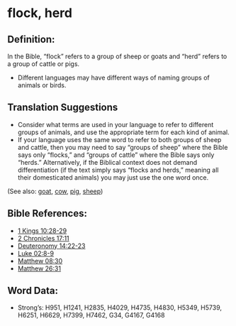 # flock, herd

## Definition:

In the Bible, “flock” refers to a group of sheep or goats and “herd” refers to a group of cattle or pigs.

* Different languages may have different ways of naming groups of animals or birds.

## Translation Suggestions
* Consider what terms are used in your language to refer to different groups of animals, and use the appropriate term for each kind of animal.
* If your language uses the same word to refer to both groups of sheep and cattle, then you may need to say “groups of sheep” where the Bible says only “flocks,” and “groups of cattle” where the Bible says only “herds.” Alternatively, if the Biblical context does not demand differentiation (if the text simply says “flocks and herds,” meaning all their domesticated animals) you may just use the one word once.


(See also: [goat](../other/goat.md), [cow](../other/cow.md), [pig](../other/pig.md), [sheep](../other/sheep.md))

## Bible References:

* [1 Kings 10:28-29](rc://en/tn/help/1ki/10/28)
* [2 Chronicles 17:11](rc://en/tn/help/2ch/17/11)
* [Deuteronomy 14:22-23](rc://en/tn/help/deu/14/22)
* [Luke 02:8-9](rc://en/tn/help/luk/02/08)
* [Matthew 08:30](rc://en/tn/help/mat/08/30)
* [Matthew 26:31](rc://en/tn/help/mat/26/31)

## Word Data:

* Strong’s: H951, H1241, H2835, H4029, H4735, H4830, H5349, H5739, H6251, H6629, H7399, H7462, G34, G4167, G4168
